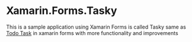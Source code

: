 # Xamarin.Forms.Tasky
This is a sample application using Xamarin Forms is called Tasky same as <a href="https://docs.microsoft.com/en-us/xamarin/xamarin-forms/app-fundamentals/databases">Todo Task</a> in xamarin forms with more functionality and improvements
